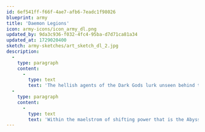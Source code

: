 ```yaml
---
id: 6ef541ff-f66f-4ae7-afb6-7eadc1f98026
blueprint: army
title: 'Daemon Legions'
icon: army-icons/icon_army_dl.png
updated_by: 9da3c936-f032-4fc4-95ba-d7d71ca81a34
updated_at: 1729020400
sketch: army-sketches/art_sketch_dl_2.jpg
description:
  -
    type: paragraph
    content:
      -
        type: text
        text: 'The hellish agents of the Dark Gods lurk unseen behind the thinnest of barriers separating our world from theirs. Enemies of every mortal power, they are merciless and single-minded, appearing in every hideous form, an endless writhing throng of horror. Submit to the summoning ritual, and test your sanity before the Daemon Legions.'
  -
    type: paragraph
    content:
      -
        type: text
        text: 'Within the maelstrom of shifting power that is the Abyss, there are greater and lesser currents that represent the infinite forms of the Legion. At the heart of these vortices lie the Dark Gods, and Father Chaos behind them, for only the most powerful of Supernals can forge their own path in the Immortal Realm. The Mortal Realm, however, offers new prospects, for here a daemon can manifest in whichever kind of physical form it desires. This it uses to sow discord and despair, all in service of dark masters and unfathomable goals.'
---
```

